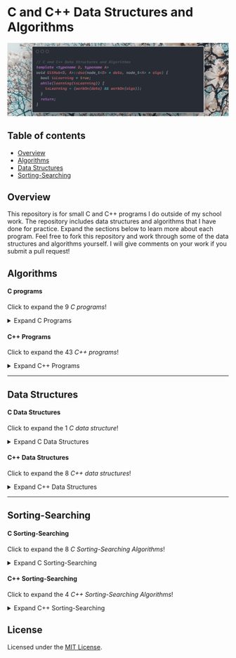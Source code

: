 # C and C++ Data Structures and Algorithms

[![Image](./.pictures/intro-card.png)](https://github.com/Alex0Blackwell/c-cpp-DSA)

## Table of contents
* [Overview](#overview)
* [Algorithms](#algorithms)
* [Data Structures](#data-structures)
* [Sorting-Searching](#sorting-searching)

## Overview
This repository is for small C and C++ programs I do outside of my school work. The repository includes data structures and algorithms that I have done for practice. Expand the sections below to learn more about each program. Feel free to fork this repository and work through some of the data structures and algorithms yourself. I will give comments on your work if you submit a pull request!


## Algorithms

#### C programs
Click to expand the 9 *C programs*!
<details>
  <summary>Expand C Programs</summary>

  - addingFormattedNums.c
    - print two rows one increasing one decreasing
  - compareArr.c
    - Return -1 if an element of array1 is less than array2, return 1 if an element of array1 is greater than array2, return 0 otherwise
  - factorial.c
    - recursive factorial in c, bad use of recursion but still fun
  - loopPointers
  - randNum.c
    - seeding random numbers
  - reverse.c
    - reverse an array in place
  - reverseStr.c
    - reverse string
  - squareCalc.c
    - return the square of a number with just addition
    - inductive assert
  - textAnim.c
    - terminal text animation

</details>

#### C++ Programs
Click to expand the 43 *C++ programs*!

<details>
  <summary>Expand C++ Programs</summary>

  - **macm-formulas**
    - forumlas used in MACM *including:*
      - combinations
      - permutations
      - combinations with repetition
      - dearangements
  - anagramCheck.cpp
    - determine two words are anagrams for eachother
    - Leetcode problem [here](https://leetcode.com/problems/valid-anagram/)
  - GKSRoundAq1.cpp
    - my solution for Google Kick Start round A, question 1
  - GKSRoundAq2.cpp
    - my solution for Google Kick Start round A, question 2
  - GKSRoundCq1.cpp
    - my solution for Google Kick Start round C, question 1
  - barPblm.cpp
    - algorithm practice
  - barPblm2.cpp
    - more direct solution
  - binaryLLtoInt.cpp
    - Given head which is a reference node to a singly-linked list. The value of each node in the linked list is either 0 or 1. The linked list holds the binary representation of a number.
    - Leetcode problem [here](https://leetcode.com/problems/convert-binary-number-in-a-linked-list-to-integer/)
  - bracketCheck.cpp
    - check for valid brackets using a stack
  - bstFromPreorder.cpp
    - Return the root node of a binary search tree that matches the given preorder traversal.
    - Leetcode problem [here](https://leetcode.com/problems/construct-binary-search-tree-from-preorder-traversal/)
  - calcE.cpp
    - calculate Eulers number using a taylor series
  - climbingStairs.cpp
    - You are climbing a stair case. It takes n steps to reach to the top. Each time you can either climb 1 or 2 steps. In how many distinct ways can you climb to the top?
    - Memoized recursive solution
    - Leetcode problem [here](https://leetcode.com/explore/learn/card/recursion-i/255/recursion-memoization/1662/)
  - employee.cpp
    - class practice
  - definedAsBad.cpp
    - a program rewritten with #Define
  - destinationCity.cpp
    - You are given the array paths, where paths[i] = [cityAi, cityBi] means there exists a direct path going from cityAi to cityBi. Return the destination city, that is, the city without any path outgoing to another city.
    - Leetcode problem [here](https://leetcode.com/problems/destination-city/)
  - fibonacci.cpp
    - five ways of making the fibonacci sequence
    - naive recursive, two memoized recursive, two sequential
  - flippingAnImage.cpp
    - Given a binary matrix A, we want to flip the image horizontally, then invert it, and return the resulting image.
    - Leetcode problem [here](https://leetcode.com/problems/flipping-an-image/)
  - getMinimum.cpp
    - recursively return the minimum element of a vector
    - generic programming using templates
  - increasingOrderSearchTree.cpp
    - Given a binary search tree, rearrange the tree in in-order so that the leftmost node in the tree is now the root of the tree, and every node has no left child and only 1 right child.
    - Leetcode problem [here](https://leetcode.com/problems/increasing-order-search-tree/)
  - kWeakestRows.cpp
    - Given a m * n matrix mat of ones (representing soldiers) and zeros (representing civilians), return the indexes of the k weakest rows in the matrix ordered from the weakest to the strongest.
  - macmFindNum.cpp
    - find a number such that abc = a! + b! + c!
  - maxDepthBinaryTree.cpp
    - Given a binary tree, find its maximum depth. The maximum depth is the number of nodes along the longest path from the root node down to the farthest leaf node.
    - Leetcode problem found [here](https://leetcode.com/explore/learn/card/recursion-i/256/complexity-analysis/2375/)
  - maxProductInArr.cpp
    - Given the array of integers nums, you will choose two different indices i and j of that array. Return the maximum value of (nums[i]-1)\*(nums[j]-1).
    - Leetcode problem found [here](https://leetcode.com/problems/maximum-product-of-two-elements-in-an-array/)
  - mergeTwoBinaryTrees.cpp
    - Given two binary trees and imagine that when you put one of them to cover the other, some nodes of the two trees are overlapped while the others are not. You need to merge them into a new binary tree. The merge rule is that if two nodes overlap, then sum node values up as the new value of the merged node. Otherwise, the NOT null node will be used as the node of new tree.
    - Leetcode problem found [here](https://leetcode.com/problems/merge-two-binary-trees/)
  - mergeTwoSortedLists.cpp
    - Merge two sorted linked lists and return it as a new sorted list. The new list should be made by splicing together the nodes of the first two lists.
    - Leetcode problem found [here](https://leetcode.com/explore/learn/card/recursion-i/253/conclusion/2382/)
  - miniMaxSum.cpp
    - HackerRank problem found [here](https://www.hackerrank.com/challenges/mini-max-sum/problem)
  - multiplyWithAdd.cpp
    - multiplication using only addition
  - nAryPreorderTreeTraversal.cpp
    - Given an n-ary tree, return the preorder traversal of its nodes' values.
    - Leetcode problem found [here](https://leetcode.com/problems/n-ary-tree-preorder-traversal/)
  - nAryPreorderTreeTraversal.cpp
    - Given an n-ary tree, return the postorder traversal of its nodes' values.
    - Leetcode problem found [here](https://leetcode.com/problems/n-ary-tree-postorder-traversal/)
  - nonDecreasingArray.cpp
    - Given an array nums with n integers, your task is to check if it could become non-decreasing by modifying at most 1 element. We define an array is non-decreasing if nums[i] <= nums[i + 1] holds for every i (0-based) such that (0 <= i <= n - 2).
    - Leetcode problem found [here](https://leetcode.com/problems/non-decreasing-array/)
  - numOfBSTs.cpp
    - number of BST's that can be made with a given number
  - pow.cpp
    - Implement pow(x, n), which calculates x raised to the power n
    - Leetcode problem found [here](https://leetcode.com/explore/learn/card/recursion-i/256/complexity-analysis/2380/)
  - proveEvenNums.cpp
    - induction proof for printing even numbers
  - pyramidImage.cpp
    - Display a pyramid of a given height
  - rangeSumBST.cpp
    - Given the root node of a binary search tree, return the sum of values of all nodes with value between L and R (inclusive).
    - Leetcode problem found [here](https://leetcode.com/problems/range-sum-of-bst/)
  - removeAdjacentDups.cpp
    - Given a string S of lowercase letters, a duplicate removal consists of choosing two adjacent and equal letters, and removing them. We repeatedly make duplicate removals on S until we no longer can.
    - Leetcode problem found [here](https://leetcode.com/problems/remove-all-adjacent-duplicates-in-string/)
  - reverseCharOnly.cpp
    - reverse only the characters in the string
    - Leetcode problem found [here](https://leetcode.com/problems/reverse-only-letters/)
  - reverseStr.cpp
  - reverseStrRecursive.cpp
    - recursively reverse vector
    - Leetcode problem found [here](https://leetcode.com/explore/learn/card/recursion-i/250/principle-of-recursion/1440/)
  - romanToDecimal.cpp
    - given roman numerals, return a decimal number
  - sortArrayByParity.cpp
    - Given an array A of non-negative integers, half of the integers in A are odd, and half of the integers are even. Sort the array so that whenever A[i] is odd, i is odd; and whenever A[i] is even, i is even.
    - Leetcode problem found [here](https://leetcode.com/problems/sort-array-by-parity-ii/)
  - strReverseInP.cpp
    - reverse string in place
  - sumNodesEvenGrandparent.cpp
    - Given a binary tree, return the sum of values of nodes with even-valued grandparent.  (A grandparent of a node is the parent of its parent, if it exists.) If there are no nodes with an even-valued grandparent, return 0.
    - Leetcode problem found [here](https://leetcode.com/problems/sum-of-nodes-with-even-valued-grandparent/)
  - sumOfRootToLeafBinary.cpp
    - You are given the root of a binary tree where each node has a value 0 or 1.  Each root-to-leaf path represents a binary number starting with the most significant bit.  For example, if the path is 0 -> 1 -> 1 -> 0 -> 1, then this could represent 01101 in binary, which is 13.
    - Leetcode problem found [here](https://leetcode.com/problems/sum-of-root-to-leaf-binary-numbers/)
  - toLowerCase.cpp
    - Implement function ToLowerCase() that has a string parameter str, and returns the same string in lowercase.
  - word2num.cpp
    - given a word (two thousand five hundred and one) a number is returned (2501)

</details>

---

## Data Structures

#### C Data Structures
Click to expand the 1 *C data structure*!
<details>
  <summary>Expand C Data Structures</summary>

  - linkedList.c
    - first implementation of linked list

</details>

#### C++ Data Structures
Click to expand the 8 *C++ data structures*!
<details>
  <summary>Expand C++ Data Structures</summary>

  - **Binary Search Tree**
  	- ***Methods include***
  		- insert
  		- delete
  		- get the minimum value
  		- print inorder
  		- print preorder
  		- print postorder
  		- print in descending order
  		- return the kth smallest number in the tree
  		- return the kth largest number in the tree
  		- search
  		- return BST of lowest common ancestor
  		- return the least depth from the root
  		- print the tree level by level
  - **Singly Linked List**
  	- ***Methods include***
  		- get value at front
  		- get value at back
  		- get the size
  		- get value at index *([])*
  		- append
  		- pop
  		- insert at an index
  		- clear
  		- assign lists *(=)*
  		- concatinate lists *(+)*
  - **Queue**
  	- ***Methods include***
  		- check if empty
  		- get the size of the Queue
  		- get the value at the front
  		- get the value at the back
  		- clear the Queue
  		- push to the back *O(1)*
  		- pop from the front *O(1)*
  		- assign Queue *(=)*
  		- print the Queue
  - **Red Black Binary Tree Hash Table**
    - ***Methods include***
      - assign one tree to another with the overloaded assignment operator *O(n)*
      - insertion *O(log(n))*
      - removal *O(log(n))*
      - search *O(log(n))*
      - search and return a vector of all the values of the keys within two given key values *O(log(n))*
      - return a vector of all the values in ascending order *O(n)*
      - return a vector of all the keys in ascending order *O(n)*
      - return the number of nodes in the tree *O(1)*
      - print the keys and values in ascending order for debugging *O(n)*
  - **Stack**
  	- ***Methods include***
  		- check if empty
  		- get the size of the Stack
  		- get the value at the top
  		- clear the Stack
  		- push to the Stack *O(1)*
  		- pop from the Stack *O(1)*
  		- assign Stack *(=)*
  		- print the Stack
  - **Double Ended Queue**
  	- ***Methods include***
  		- insert at the front
  		- insert at the back
  		- remove from the front
  		- remove from the back
  		- peek at the front
  		- peek at the back
  		- check if it's empty
  		- get the size
  		- copy one Deque into another
  		- deallocate all the Nodes
  		- print the Deque
  		- *Note that this program uses templates so it works for all types :)*
  - **Binary Heap**
    - ***Methods Include***
      - check if empty *O(1)*
      - get the minimum element *O(1)*
      - insert *O(log(n))*
      - delete the minimum element *O(log(n))*
      - make the heap empty *O(1)*
      - *Note that this program uses templates so it works for all types :)*
  - **MinStack.cpp**
    - ***Methods Include***
      - push element onto the stack *O(1)*
      - pop element off the stack *O(n)*
        - *O(n)* because will iterate through all elements if the element popped was the minimum element.
      - get the top element *O(1)*
      - get the minimum element in the stack *O(1)*

</details>

---

## Sorting-Searching

#### C Sorting-Searching

Click to expand the 8 *C Sorting-Searching Algorithms*!

<details>
  <summary>Expand C Sorting-Searching</summary>

  - binarySearch.c
    - first implementation of a binary search (those were the days)
  - binarySearch2.c
    - second implementation of a binary search
  - binarySearchCP.cpp
    - HackerEarth problem found [here](https://www.hackerearth.com/practice/algorithms/searching/binary-search/tutorial/)
  - bubbleSort.c
    - everyone loves bubbles
  - insertionSort.c
    - linearSearch.c
  - mergesort.c
    - first implementation of merge sort
  - quicksort.c
    - first implementaion of quick sort
  - selectionSort.c

</details>

#### C++ Sorting-Searching

Click to expand the 4 *C++ Sorting-Searching Algorithms*!

<details>
  <summary>Expand C++ Sorting-Searching</summary>

  - mergeSort.cpp
  - reverseMerge.cpp
    - sort in descending order  
  - binSearch-mergeSort
    - **Binary Search and Merge Sort**
      - Binary and Merge sort with generics programming
  - quicksort
    - **Quicksort with median-of-three pivot**
      - This Quicksort uses a median-of-three pivot. This means that the pivot is chosen by sorting the first element, the last and the middle element, and taking the median. This method ensures that the worst case O(n^2) becomes exponentially unlikely.
      - An insertion sort is used for subarrays of size 10 or less. This is because the insertion sort is more optimal for very small arrays.

</details>

## License
Licensed under the [MIT License](LICENSE).

